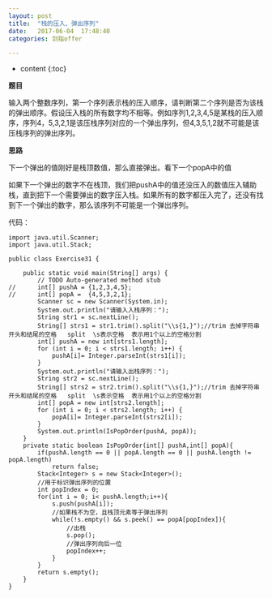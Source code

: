 ```yaml
---
layout: post
title:  "栈的压入、弹出序列"
date:   2017-06-04  17:48:40
categories: 剑指offer

---
```


* content
{:toc}

**题目**

输入两个整数序列，第一个序列表示栈的压入顺序，请判断第二个序列是否为该栈的弹出顺序。假设压入栈的所有数字均不相等。例如序列1,2,3,4,5是某栈的压入顺序，序列4，5,3,2,1是该压栈序列对应的一个弹出序列，但4,3,5,1,2就不可能是该压栈序列的弹出序列。

**思路**

下一个弹出的值刚好是栈顶数值，那么直接弹出。看下一个popA中的值

如果下一个弹出的数字不在栈顶，我们把pushA中的值还没压入的数值压入辅助栈，直到把下一个需要弹出的数字压入栈。如果所有的数字都压入完了，还没有找到下一个弹出的数字，那么该序列不可能是一个弹出序列。

代码：

	import java.util.Scanner;
	import java.util.Stack;

	public class Exercise31 {

		public static void main(String[] args) {
			// TODO Auto-generated method stub
	//		int[] pushA = {1,2,3,4,5};
	//		int[] popA =  {4,5,3,2,1};
			Scanner sc = new Scanner(System.in);
			System.out.println("请输入入栈序列：");
			String str1 = sc.nextLine();
			String[] strs1 = str1.trim().split("\\s{1,}");//trim 去掉字符串开头和结尾的空格   split  \s表示空格  表示用1个以上的空格分割
			int[] pushA = new int[strs1.length];
			for (int i = 0; i < strs1.length; i++) {
				pushA[i]= Integer.parseInt(strs1[i]);
			}
			System.out.println("请输入出栈序列：");
			String str2 = sc.nextLine();
			String[] strs2 = str2.trim().split("\\s{1,}");//trim 去掉字符串开头和结尾的空格   split  \s表示空格  表示用1个以上的空格分割
			int[] popA = new int[strs2.length];
			for (int i = 0; i < strs2.length; i++) {
				popA[i]= Integer.parseInt(strs2[i]);
			}
			System.out.println(IsPopOrder(pushA, popA));
		}
		private static boolean IsPopOrder(int[] pushA,int[] popA){
			if(pushA.length == 0 || popA.length == 0 || pushA.length != popA.length)
				return false;
			Stack<Integer> s = new Stack<Integer>();
			//用于标识弹出序列的位置
			int popIndex = 0;
			for(int i = 0; i< pushA.length;i++){
				s.push(pushA[i]);
				//如果栈不为空，且栈顶元素等于弹出序列
				while(!s.empty() && s.peek() == popA[popIndex]){
					//出栈
					s.pop();
					//弹出序列向后一位
					popIndex++;
				}
			}
			return s.empty();
		}
	}
